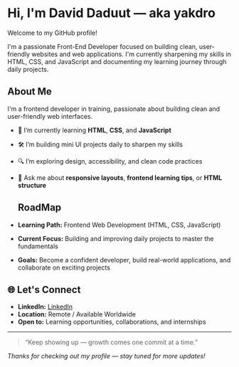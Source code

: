 # Hi, I'm David Daduut — aka yakdro

Welcome to my GitHub profile!

I'm a passionate Front-End Developer focused on building clean, user-friendly websites and web applications. I'm currently sharpening my skills in HTML, CSS, and JavaScript and documenting my learning journey through daily projects.

## About Me
I'm a frontend developer in training, passionate about building clean and user-friendly web interfaces.

- 🌱 I’m currently learning **HTML**, **CSS**, and **JavaScript**
- 🛠️ I’m building mini UI projects daily to sharpen my skills
- 🔍 I’m exploring design, accessibility, and clean code practices
- 💬 Ask me about **responsive layouts**, **frontend learning tips**, or **HTML structure**

  ## RoadMap
- **Learning Path:** Frontend Web Development (HTML, CSS, JavaScript)
- **Current Focus:** Building and improving daily projects to master the fundamentals
- **Goals:** Become a confident developer, build real-world applications, and collaborate on exciting projects

## 🌐 Let's Connect

- **LinkedIn:** [LinkedIn](linkedin.com/in/david-daduut-0a2890252/)
- **Location:** Remote / Available Worldwide
- **Open to:** Learning opportunities, collaborations, and internships

---
> “Keep showing up — growth comes one commit at a time.”
>
> 
_Thanks for checking out my profile — stay tuned for more updates!_

